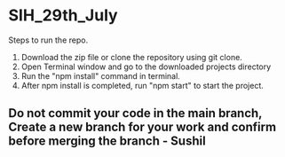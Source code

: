 # SIH_29th_July

Steps to run the repo.
1. Download the zip file or clone the repository using git clone.
2. Open Terminal window and go to the downloaded projects directory
3. Run the "npm install" command in terminal.
4. After npm install is completed, run "npm start" to start the project.


## Do not commit your code in the main branch, Create a new branch for your work and confirm before merging the branch - Sushil

